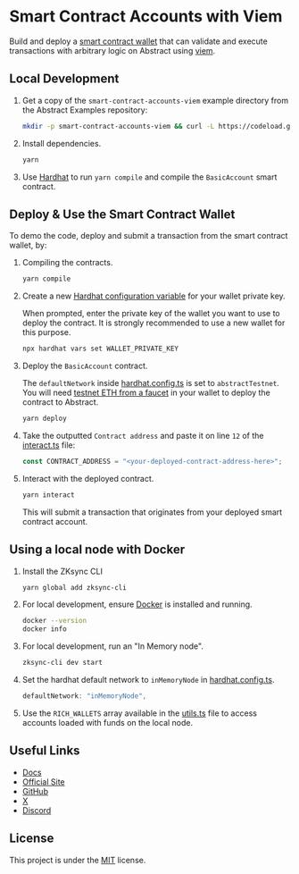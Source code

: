 # Smart Contract Accounts with Viem

Build and deploy a [smart contract wallet](https://abstract.mintlify.app/how-abstract-works/native-account-abstraction/smart-contract-wallets) that can validate and execute transactions with arbitrary logic on Abstract using [viem](https://docs.abs.xyz/build-on-abstract/applications/viem).

## Local Development

1. Get a copy of the `smart-contract-accounts-viem` example directory from the Abstract Examples repository:

   ```bash
   mkdir -p smart-contract-accounts-viem && curl -L https://codeload.github.com/Abstract-Foundation/examples/tar.gz/main | tar -xz --strip=2 -C smart-contract-accounts-viem examples-main/smart-contract-accounts-viem && cd smart-contract-accounts-viem
   ```

2. Install dependencies.

   ```bash
   yarn
   ```

3. Use [Hardhat](https://hardhat.org/) to run `yarn compile` and compile the `BasicAccount` smart contract.

## Deploy & Use the Smart Contract Wallet

To demo the code, deploy and submit a transaction from the smart contract wallet, by:

1. Compiling the contracts.

   ```bash
   yarn compile
   ```

2. Create a new [Hardhat configuration variable](https://hardhat.org/hardhat-runner/docs/guides/configuration-variables) for your wallet private key.

   When prompted, enter the private key of the wallet you want to use to deploy the contract.
   It is strongly recommended to use a new wallet for this purpose.

   ```bash
   npx hardhat vars set WALLET_PRIVATE_KEY
   ```

3. Deploy the `BasicAccount` contract.

   The `defaultNetwork` inside [hardhat.config.ts](./hardhat.config.ts) is set to `abstractTestnet`. You will need [testnet ETH from a faucet](https://docs.abs.xyz/ecosystem/faucets) in your wallet to deploy the contract to Abstract.

   ```bash
   yarn deploy
   ```

4. Take the outputted `Contract address` and paste it on line `12` of the [interact.ts](./deploy/interact.ts) file:

   ```typescript
   const CONTRACT_ADDRESS = "<your-deployed-contract-address-here>";
   ```

5. Interact with the deployed contract.

   ```bash
   yarn interact
   ```

   This will submit a transaction that originates from your deployed smart contract account.

## Using a local node with Docker

1. Install the ZKsync CLI

   ```bash
   yarn global add zksync-cli
   ```

2. For local development, ensure [Docker](https://docs.docker.com/get-docker/) is installed and running.

   ```bash
   docker --version
   docker info
   ```

3. For local development, run an "In Memory node".

   ```bash
   zksync-cli dev start
   ```

4. Set the hardhat default network to `inMemoryNode` in [hardhat.config.ts](./hardhat.config.ts).

   ```typescript
   defaultNetwork: "inMemoryNode",
   ```

5. Use the `RICH_WALLETS` array available in the [utils.ts](./deploy/utils.ts) file to access accounts loaded with funds on the local node.

## Useful Links

- [Docs](https://docs.abs.xyz/)
- [Official Site](https://abs.xyz/)
- [GitHub](https://github.com/Abstract-Foundation)
- [X](https://x.com/AbstractChain)
- [Discord](https://discord.com/invite/abstractchain)

## License

This project is under the [MIT](./LICENSE) license.
